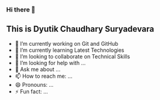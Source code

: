### Hi there 👋

## This is Dyutik Chaudhary Suryadevara

<!--
**DyutikChaudharyS/DyutikChaudharyS** is a ✨ _special_ ✨ repository because its `README.md` (this file) appears on your GitHub profile.-->

- 🔭 I’m currently working on Git and GitHub
- 🌱 I’m currently learning Latest Technologies
- 👯 I’m looking to collaborate on Technical Skills
- 🤔 I’m looking for help with ...
- 💬 Ask me about ...
- 📫 How to reach me: ...
- 😄 Pronouns: ...
- ⚡ Fun fact: ...

